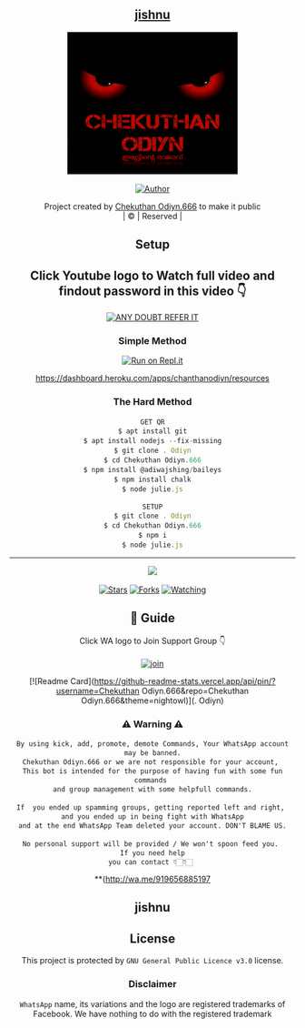 <div align="center">

## [jishnu](https://git.io/typing-svg)

 </a>
</p>
<div align="center">
  <p align="center">
<img src="Chekuthan Odiyn.jpg" alt="GIF" width="300" height="250"/>
</p>
  <p align="center">
<a href=". Odiyn.666"><img title="Author" src="https://img.shields.io/badge/Author-jishnu-Chekuthan Odiyn?color=blue&style=for-the-badge&logo=whatsapp"></a>
</p>
</div>
<p align="center">
Project created by <a href=". Odiyn.666">Chekuthan Odiyn.666</a> to make it public
    <br>
       | © |
        Reserved |
    <br> 
</p>

## Setup
<div align="center"> 


## Click Youtube logo to Watch full video and findout password in this video 👇

 [![ANY DOUBT REFER IT](https://www.linkpicture.com/q/YouTube-Logo-700x394.png)](https://youtube.com/channel/UCvCQ9S7hxCdvnPzym7ufrUg)


  ### Simple Method
  

  
[![Run on Repl.it](https://repl.it/badge/github/quiec/whatsAlfa)](https://replit.com/@Farhandqz/JulieMwol)
 
 https://dashboard.heroku.com/apps/chanthanodiyn/resources

### The Hard Method
```js
GET QR
$ apt install git
$ apt install nodejs --fix-missing
$ git clone . Odiyn
$ cd Chekuthan Odiyn.666
$ npm install @adiwajshing/baileys
$ npm install chalk
$ node julie.js
```
      
```js
SETUP
$ git clone . Odiyn
$ cd Chekuthan Odiyn.666
$ npm i
$ node julie.js
```

----

  <p align="center">
  <a href=".Odiyn/C.N">
    
<a href=". Odiyn.666/followers">
<img src="https://img.shields.io/github/repo-size/Chekuthan Odiyn?color=green&label=Repo%20total%20size&style=plastic">
<p align="center">
<a href=". Odiyn.666/followers"
<img title="Followers" src="https://img.shields.io/github/followers/Chekuthan Odiyn.666?color=blue&style=flat-square"></a>
<a href=". Odiyn/stargazers/"><img title="Stars" src="https://img.shields.io/github/stars/Chekuthan Odiyn?color=blue&style=flat-square"></a>
<a href=". Odiyn/network/members"><img title="Forks" src="https://img.shields.io/github/forks/Chekuthan Odiyn?color=blue&style=flat-square"></a>
<a href=". Odiyn/watchers"><img title="Watching" src="https://img.shields.io/github/watchers/Chekuthan Odiyn?label=Watchers&color=blue&style=flat-square"></a>
</p>

## 📢 Guide
Click WA logo to Join Support Group 👇
    <br>
<br>
  [![join](https://github.com/Alien-alfa/PublicBot/blob/main/wlogo.svg.png)](https://chat.whatsapp.com/JyX9JtUNU1Q7ogrPddB3LI)
  <div align="center">
       
  [![Readme Card](https://github-readme-stats.vercel.app/api/pin/?username=Chekuthan Odiyn.666&repo=Chekuthan Odiyn.666&theme=nightowl)](. Odiyn)
  </div>
    
### ⚠ Warning ⚠

```
By using kick, add, promote, demote Commands, Your WhatsApp account may be banned.
Chekuthan Odiyn.666 or we are not responsible for your account, 
This bot is intended for the purpose of having fun with some fun commands 
and group management with some helpfull commands.

If  you ended up spamming groups, getting reported left and right, 
and you ended up in being fight with WhatsApp
and at the end WhatsApp Team deleted your account. DON'T BLAME US.

No personal support will be provided / We won't spoon feed you. 
If you need help
you can contact 👇🏻👇🏻 
```
**(http://wa.me/919656885197

## jishnu
  <div align="center">
    


    


## License
This project is protected by `GNU General Public Licence v3.0` license.

### Disclaimer
`WhatsApp` name, its variations and the logo are registered trademarks of Facebook. We have nothing to do with the registered trademark
